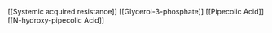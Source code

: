 [[Systemic acquired resistance]]
[[Glycerol-3-phosphate]]
[[Pipecolic Acid]]
[[N-hydroxy-pipecolic Acid]]
